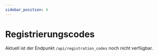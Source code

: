 ```yaml
---
sidebar_position: 4
---
```


# Registrierungscodes

Aktuell ist der Endpunkt `/api/registration_codes` noch nicht verfügbar.